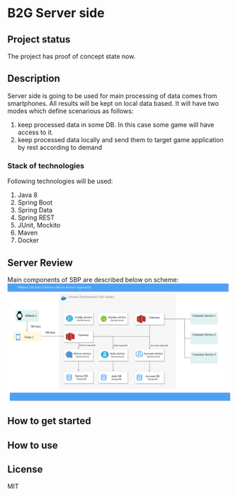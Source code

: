 # B2G Server side

## Project status
The project has proof of concept state now.

## Description
Server side is going to be used for main processing of data comes from smartphones. All results will be kept 
on local data based. It will have two modes which define scenarious as follows:
1) keep processed data in some DB. In this case some game will have access to it.
2) keep processed data locally and send them to target game application by rest according to demand

### Stack of technologies
Following technologies will be used:
1) Java 8
2) Spring Boot
3) Spring Data
4) Spring REST
5) JUnit, Mockito
6) Maven
7) Docker

## Server Review
Main components of SBP are described below on scheme:
![alt text](resources/diagrams/B2G_architecture.png)

## How to get started

## How to use

## License
MIT